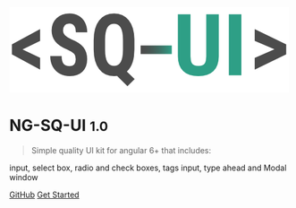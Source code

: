 ![logo](_media/sq-ui-logo.png)

# NG-SQ-UI <small>1.0</small>

> Simple quality UI kit for angular 6+ that includes:

input, select box, radio and check boxes, tags input, type ahead and Modal window

[GitHub](https://github.com/SQ-UI/ng-sq-ui)
[Get Started](#Introduction)
